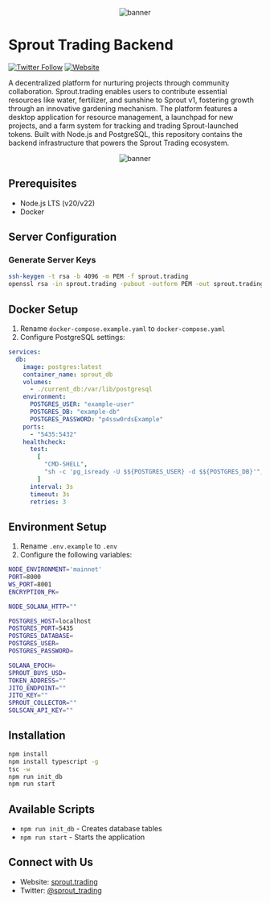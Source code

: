 <p align="center">
  <img src="https://github.com/user-attachments/assets/4b25d26d-5e4b-4d81-8c50-8fd86f553fa8" alt="banner">
</p>

# Sprout Trading Backend

[![Twitter Follow](https://img.shields.io/twitter/follow/sprout_trading?style=social)](https://x.com/sprout_trading)
[![Website](https://img.shields.io/badge/Website-sprout.trading-blue)](https://sprout.trading/)

A decentralized platform for nurturing projects through community collaboration. Sprout.trading enables users to contribute essential resources like water, fertilizer, and sunshine to Sprout v1, fostering growth through an innovative gardening mechanism. The platform features a desktop application for resource management, a launchpad for new projects, and a farm system for tracking and trading Sprout-launched tokens. Built with Node.js and PostgreSQL, this repository contains the backend infrastructure that powers the Sprout Trading ecosystem.

<p align="center">
  <img src="https://github.com/user-attachments/assets/f4411c76-5871-4f07-a8b2-14547d0a8c2d" alt="banner">
</p>

## Prerequisites

- Node.js LTS (v20/v22)
- Docker

## Server Configuration

### Generate Server Keys

```bash
ssh-keygen -t rsa -b 4096 -m PEM -f sprout.trading
openssl rsa -in sprout.trading -pubout -outform PEM -out sprout.trading.pub
```

## Docker Setup

1. Rename `docker-compose.example.yaml` to `docker-compose.yaml`
2. Configure PostgreSQL settings:

```yaml
services:
  db:
    image: postgres:latest
    container_name: sprout_db
    volumes:
      - ./current_db:/var/lib/postgresql
    environment:
      POSTGRES_USER: "example-user"
      POSTGRES_DB: "example-db"
      POSTGRES_PASSWORD: "p4ssw0rdsExample"
    ports:
      - "5435:5432"
    healthcheck:
      test:
        [
          "CMD-SHELL",
          "sh -c 'pg_isready -U $${POSTGRES_USER} -d $${POSTGRES_DB}'",
        ]
      interval: 3s
      timeout: 3s
      retries: 3
```

##  Environment Setup

1. Rename `.env.example` to `.env`
2. Configure the following variables:

```bash
NODE_ENVIRONMENT='mainnet'
PORT=8000
WS_PORT=8001
ENCRYPTION_PK=

NODE_SOLANA_HTTP=""

POSTGRES_HOST=localhost
POSTGRES_PORT=5435
POSTGRES_DATABASE=
POSTGRES_USER=
POSTGRES_PASSWORD=

SOLANA_EPOCH=
SPROUT_BUYS_USD=
TOKEN_ADDRESS=""
JITO_ENDPOINT=""
JITO_KEY=""
SPROUT_COLLECTOR=""
SOLSCAN_API_KEY=""
```

## Installation

```bash
npm install
npm install typescript -g
tsc -w
npm run init_db
npm run start
```

## Available Scripts

- `npm run init_db` - Creates database tables
- `npm run start` - Starts the application

## Connect with Us

- Website: [sprout.trading](https://sprout.trading/)
- Twitter: [@sprout_trading](https://x.com/sprout_trading)
